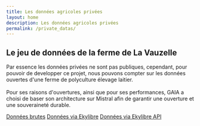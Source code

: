 ```yaml
---
title: Les données agricoles privées
layout: home
description: Les données agricoles privées
permalink: /private_datas/
---
```

<section class="container-lg p-responsive py-5 py-md-6 my-lg-6">
  <h2 class="alt-h2 text-center mb-3 mt-lg-6">Le jeu de données de la ferme de La Vauzelle</h2>
  <div class="clearfix gutter-spacious">
  Par essence les données privées ne sont pas publiques, cependant, pour pouvoir de developper ce projet, nous pouvons compter sur les données ouvertes d'une ferme de polyculture élevage laitier. 
  </div>
  <br>
  <div class="clearfix gutter-spacious">
  Pour ses raisons d'ouvertures, ainsi que pour ses performances, GAIA a choisi de baser son architecture sur Mistral afin de garantir une ouverture et une souveraineté durable.
  </div>
  <p class="text-center">
    <a href="https://github.com/ekylibre/first_run-demo/tree/master/demo" target='_blank' class="btn btn-github btn-outline">Données brutes</a>
    <a href="https://demo-innovation.ekylibre.io/" target='_blank' class="btn btn-outline">Données via Ekylibre</a>
    <a href="https://ekylibre.stoplight.io/docs/eky/751aacde8cec8-ekylibre" target='_blank' class="btn btn-outline">Données via Ekylibre API</a>
  </p>
</section>